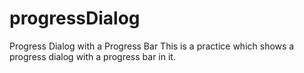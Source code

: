 # progressDialog
Progress Dialog with a Progress Bar
This is a practice which shows a progress dialog with a progress bar in it.
